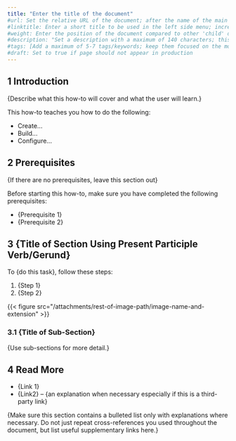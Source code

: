 ```yaml
---
title: "Enter the title of the document"
#url: Set the relative URL of the document; after the name of the main directory/product the document is in, use the document title; example for document titled my-new-page.md, in refguide directory: /refguide/my-new-page/
#linktitle: Enter a short title to be used in the left side menu; increases readability and navigation through the menu
#weight: Enter the position of the document compared to other 'child' documents at the same level; number by 10 (for first), 20, 30, etc. for easy ordering of other documents in the future if necessary; don't add brackets or quotation marks
#description: "Set a description with a maximum of 140 characters; this should describe what the goal of the document is, and it can be different from the document introduction; this is optional, and it can be removed"
#tags: [Add a maximum of 5-7 tags/keywords; keep them focused on the most important topics of the document, and make sure the tag is used as a word in the actual content (will function best for SEO as a word in a heading); each tag should have quotation marks and be separated by a comma, for example: "Samba", "MxCloud", "cloud", "share"; the tags should be enclosed with brackets and quotation marks]
#draft: Set to true if page should not appear in production
---
```


## 1 Introduction

{Describe what this how-to will cover and what the user will learn.}

This how-to teaches you how to do the following:

* Create...
* Build...
* Configure...

## 2 Prerequisites

{If there are no prerequisites, leave this section out}

Before starting this how-to, make sure you have completed the following prerequisites:

* {Prerequisite 1}
* {Prerequisite 2}

## 3 {Title of Section Using Present Participle Verb/Gerund}

To {do this task}, follow these steps:

1. {Step 1}
2. {Step 2}

{{< figure src="/attachments/rest-of-image-path/image-name-and-extension" >}}

### 3.1 {Title of Sub-Section}

{Use sub-sections for more detail.}

## 4 Read More

* {Link 1}
* {Link2} – {an explanation when necessary especially if this is a third-party link}

{Make sure this section contains a bulleted list only with explanations where necessary. Do not just repeat cross-references you used throughout the document, but list useful supplementary links here.}
